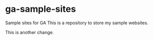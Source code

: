 # ga-sample-sites
Sample sites for GA
This is a repository to store my sample websites.

This is another change.
